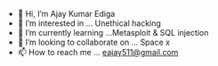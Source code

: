 - 👋 Hi, I’m Ajay Kumar Ediga
- 👀 I’m interested in ... Unethical hacking
- 🌱 I’m currently learning ...Metasploit & SQL injection
- 💞️ I’m looking to collaborate on ... Space x
- 📫 How to reach me ... eajay511@gmail.com

<!---
AJAY29082004/AJAY29082004 is a ✨ special ✨ repository because its `README.md` (this file) appears on your GitHub profile.
You can click the Preview link to take a look at your changes.
--->
